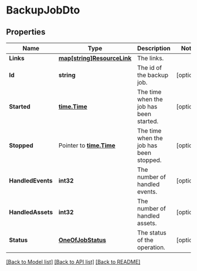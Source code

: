# BackupJobDto

## Properties

Name | Type | Description | Notes
------------ | ------------- | ------------- | -------------
**Links** | [**map[string]ResourceLink**](ResourceLink.md) | The links. | 
**Id** | **string** | The id of the backup job. | [optional] 
**Started** | [**time.Time**](time.Time.md) | The time when the job has been started. | [optional] 
**Stopped** | Pointer to [**time.Time**](time.Time.md) | The time when the job has been stopped. | [optional] 
**HandledEvents** | **int32** | The number of handled events. | [optional] 
**HandledAssets** | **int32** | The number of handled assets. | [optional] 
**Status** | [**OneOfJobStatus**](oneOf&lt;JobStatus&gt;.md) | The status of the operation. | [optional] 

[[Back to Model list]](../README.md#documentation-for-models) [[Back to API list]](../README.md#documentation-for-api-endpoints) [[Back to README]](../README.md)


